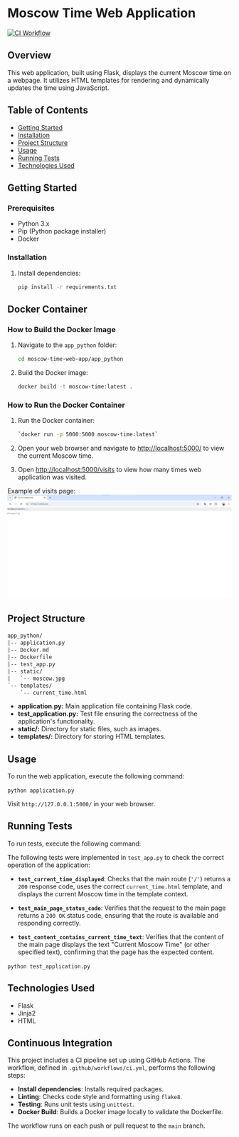 # Moscow Time Web Application
[![CI Workflow](https://github.com/ErnestMatskevich/Matskevich/actions/workflows/ci.yml/badge.svg)](https://github.com/ErnestMatskevich/Matskevich/actions/workflows/ci.yml)
## Overview

This web application, built using Flask, displays the current Moscow time on a webpage. It utilizes HTML templates for rendering and dynamically updates the time using JavaScript.

## Table of Contents

- [Getting Started](#getting-started)
- [Installation](#installation)
- [Project Structure](#project-structure)
- [Usage](#usage)
- [Running Tests](#running-tests)
- [Technologies Used](#technologies-used)

## Getting Started

### Prerequisites

- Python 3.x
- Pip (Python package installer)
- Docker

### Installation


1. Install dependencies:

    ```bash
    pip install -r requirements.txt
    ```
   
## Docker Container

### How to Build the Docker Image

1. Navigate to the `app_python` folder:

    ```bash
    cd moscow-time-web-app/app_python
    ```

2. Build the Docker image:

    ```bash
    docker build -t moscow-time:latest .
    ```
### How to Run the Docker Container

1.  Run the Docker container:
    
    ```bash 
    `docker run -p 5000:5000 moscow-time:latest`
    
2.  Open your web browser and navigate to [http://localhost:5000/](http://localhost:5000/) to view the current Moscow time.
   
3.  Open [http://localhost:5000/visits](http://localhost:5000/visits) to view how many times web application was visited.

Example of visits page:
![img.png](visits_page.png)
## Project Structure

```plaintext
app_python/
|-- application.py
|-- Docker.md
|-- Dockerfile
|-- test_app.py
|-- static/
|   `-- moscow.jpg
`-- templates/
    `-- current_time.html
```
*   **application.py:** Main application file containing Flask code.
*   **test\_application.py:** Test file ensuring the correctness of the application's functionality.
*   **static/:** Directory for static files, such as images.
*   **templates/:** Directory for storing HTML templates.

Usage
-----

To run the web application, execute the following command:



`python application.py`

Visit `http://127.0.0.1:5000/` in your web browser.

Running Tests
-------------

To run tests, execute the following command:

The following tests were implemented in `test_app.py` to check the correct operation of the application:

- **`test_current_time_displayed`**: Checks that the main route (`'/'`) returns a `200` response code, uses the correct `current_time.html` template, and displays the current Moscow time in the template context.

- **`test_main_page_status_code`**: Verifies that the request to the main page returns a `200 OK` status code, ensuring that the route is available and responding correctly.

- **`test_content_contains_current_time_text`**: Verifies that the content of the main page displays the text "Current Moscow Time" (or other specified text), confirming that the page has the expected content.

`python test_application.py`

Technologies Used
-----------------

*   Flask
*   Jinja2
*   HTML

## Continuous Integration

This project includes a CI pipeline set up using GitHub Actions. The workflow, defined in `.github/workflows/ci.yml`, performs the following steps:

- **Install dependencies**: Installs required packages.
- **Linting**: Checks code style and formatting using `flake8`.
- **Testing**: Runs unit tests using `unittest`.
- **Docker Build**: Builds a Docker image locally to validate the Dockerfile.

The workflow runs on each push or pull request to the `main` branch.


